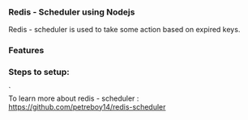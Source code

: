 ### Redis - Scheduler using Nodejs
Redis - scheduler is used to take some action based on expired keys.

### Features

### Steps to setup:

`                                                                                                                                          
To learn more about redis - scheduler : https://github.com/petreboy14/redis-scheduler

